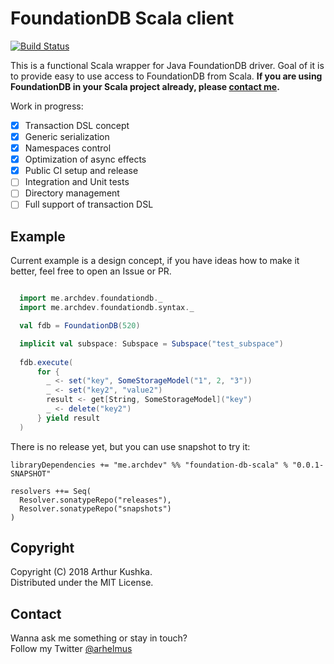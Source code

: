 FoundationDB Scala client
=========================
[![Build Status](https://travis-ci.com/ArchDev/foundationdb-scala-client.svg?branch=master)](https://travis-ci.com/ArchDev/foundationdb-scala-client)

This is a functional Scala wrapper for Java FoundationDB driver.
Goal of it is to provide easy to use access to FoundationDB from Scala.
**If you are using FoundationDB in your Scala project already, please [contact me](https://archdev.me).**   

Work in progress:
- [x] Transaction DSL concept
- [x] Generic serialization
- [x] Namespaces control
- [x] Optimization of async effects
- [x] Public CI setup and release
- [ ] Integration and Unit tests
- [ ] Directory management
- [ ] Full support of transaction DSL 

## Example
Current example is a design concept, if you have ideas how to make it better, feel free to open an Issue or PR.
```scala

  import me.archdev.foundationdb._
  import me.archdev.foundationdb.syntax._

  val fdb = FoundationDB(520)

  implicit val subspace: Subspace = Subspace("test_subspace")
  
  fdb.execute(
      for {
        _ <- set("key", SomeStorageModel("1", 2, "3"))
        _ <- set("key2", "value2")
        result <- get[String, SomeStorageModel]("key")
        _ <- delete("key2")
      } yield result
  )
```

There is no release yet, but you can use snapshot to try it:
```
libraryDependencies += "me.archdev" %% "foundation-db-scala" % "0.0.1-SNAPSHOT"

resolvers ++= Seq(
  Resolver.sonatypeRepo("releases"),
  Resolver.sonatypeRepo("snapshots")
)
```

## Copyright
Copyright (C) 2018 Arthur Kushka.  
Distributed under the MIT License.

## Contact
Wanna ask me something or stay in touch?   
Follow my Twitter [@arhelmus](https://twitter.com/Arhelmus)
